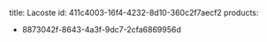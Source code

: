 title: Lacoste
id: 411c4003-16f4-4232-8d10-360c2f7aecf2
products:
  - 8873042f-8643-4a3f-9dc7-2cfa6869956d
